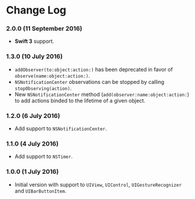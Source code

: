 # Change Log

### 2.0.0 (11 September 2016)
- **Swift 3** support.

### 1.3.0 (10 July 2016)
- `addObserver(to:object:action:)` has been deprecated in favor of `observe(name:object:action:)`.
- `NSNotificationCenter` observations can be stopped by calling `stopObserving(action)`. 
- New `NSNotificationCenter` method (`add(observer:name:object:action:`) to add actions binded to the lifetime of a given object. 

### 1.2.0 (6 July 2016)
- Add support to `NSNotificationCenter`.

### 1.1.0 (4 July 2016)
- Add support to `NSTimer`.

### 1.0.0 (1 July 2016)
- Initial version with support to `UIView`, `UIControl`, `UIGestureRecognizer` and `UIBarButtonItem`.